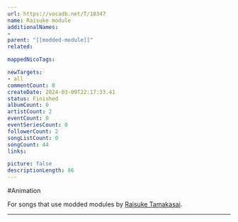 ```yaml
---
url: https://vocadb.net/T/10347
name: Raisuke module
additionalNames: 
- 
parent: "[[modded-module]]"
related:

mappedNicoTags:

newTargets:
- all
commentCount: 0
createDate: 2024-03-09T22:17:33.41
status: Finished
albumCount: 0
artistCount: 2
eventCount: 0
eventSeriesCount: 0
followerCount: 2
songListCount: 0
songCount: 44
links: 

picture: false
descriptionLength: 86
---
```


#Animation

For songs that use modded modules by [Raisuke Tamakasai](https://vocadb.net/Ar/95998).

---

